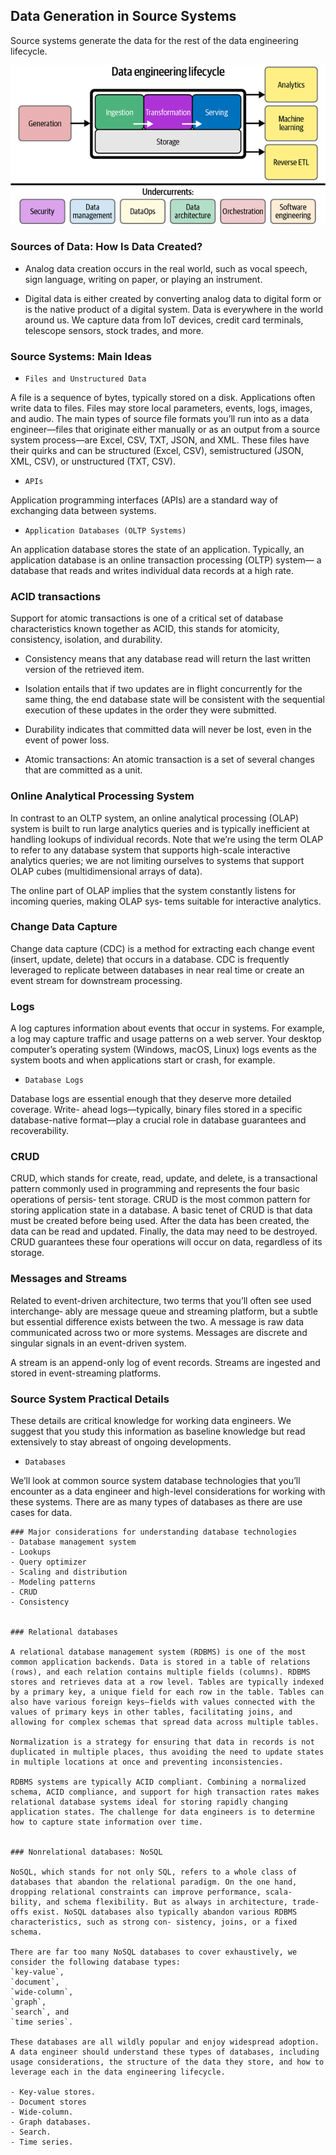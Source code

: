 ## Data Generation in Source Systems


Source systems generate the data for the rest of the data engineering lifecycle.

![Data engineering lifecycle](/chap5/1_1t2zah1TG5_FCu0nTwkKtg.png)

### Sources of Data: How Is Data Created?

- Analog data creation occurs in the real world, such as vocal speech, sign language, writing on paper, or playing an instrument.

- Digital data is either created by converting analog data to digital form or is the native product of a digital system. Data is everywhere in the world around us. We capture data from IoT devices, credit card terminals, telescope sensors, stock trades, and more.


### Source Systems: Main Ideas

- `Files and Unstructured Data`

A file is a sequence of bytes, typically stored on a disk. Applications often write data to files. Files may store local parameters, events, logs, images, and audio. The main types of source file formats you’ll run into as a data engineer—files that originate either manually or as an output from a source system process—are Excel, CSV, TXT, JSON, and XML. These files have their quirks and can be structured (Excel, CSV), semistructured (JSON, XML, CSV), or unstructured (TXT, CSV).

- `APIs`

Application programming interfaces (APIs) are a standard way of exchanging data between systems.  

- `Application Databases (OLTP Systems)`

An application database stores the state of an application. Typically, an application database is an online transaction processing (OLTP) system— a database that reads and writes individual data records at a high rate. 


### ACID transactions

Support for atomic transactions is one of a critical set of database characteristics known together as ACID, this stands for atomicity, consistency, isolation, and durability. 

- Consistency means that any database read will return the last written version of the retrieved item. 

- Isolation entails that if two updates are in flight concurrently for the same thing, the end database state will be consistent with the sequential execution of these updates in the order they were submitted. 

- Durability indicates that committed data will never be lost, even in the event of power loss.

- Atomic transactions: An atomic transaction is a set of several changes that are committed as a unit.


### Online Analytical Processing System

In contrast to an OLTP system, an online analytical processing (OLAP) system is built to run large analytics queries and is typically inefficient at handling lookups of individual records. Note that we’re using the term OLAP to refer to any database system that supports high-scale interactive analytics queries; we are not limiting ourselves to systems that support OLAP cubes (multidimensional arrays of data). 

The online part of OLAP implies that the system constantly listens for incoming queries, making OLAP sys‐ tems suitable for interactive analytics.


### Change Data Capture

Change data capture (CDC) is a method for extracting each change event (insert, update, delete) that occurs in a database. CDC is frequently leveraged to replicate between databases in near real time or create an event stream for downstream processing.


### Logs

A log captures information about events that occur in systems. For example, a log may capture traffic and usage patterns on a web server. Your desktop computer’s operating system (Windows, macOS, Linux) logs events as the system boots and when applications start or crash, for example.

- `Database Logs`

Database logs are essential enough that they deserve more detailed coverage. Write- ahead logs—typically, binary files stored in a specific database-native format—play a crucial role in database guarantees and recoverability.


### CRUD

CRUD, which stands for create, read, update, and delete, is a transactional pattern commonly used in programming and represents the four basic operations of persis‐ tent storage. CRUD is the most common pattern for storing application state in a database. A basic tenet of CRUD is that data must be created before being used. After the data has been created, the data can be read and updated. Finally, the data may need to be destroyed. CRUD guarantees these four operations will occur on data, regardless of its storage.


### Messages and Streams

Related to event-driven architecture, two terms that you’ll often see used interchange‐ ably are message queue and streaming platform, but a subtle but essential difference exists between the two. A message is raw data communicated across two or more systems. Messages are discrete and singular signals in an event-driven system.

A stream is an append-only log of event records. Streams are ingested and stored in event-streaming platforms. 



### Source System Practical Details

These details are critical knowledge for working data engineers. We suggest that you study this information as baseline knowledge but read extensively to stay abreast of ongoing developments.

- `Databases`

We’ll look at common source system database technologies that you’ll encounter as a data engineer and high-level considerations for working with these systems. There are as many types of databases as there are use cases for data.


    ### Major considerations for understanding database technologies
    - Database management system
    - Lookups
    - Query optimizer
    - Scaling and distribution
    - Modeling patterns
    - CRUD
    - Consistency
    

    ### Relational databases

    A relational database management system (RDBMS) is one of the most common application backends. Data is stored in a table of relations (rows), and each relation contains multiple fields (columns). RDBMS stores and retrieves data at a row level. Tables are typically indexed by a primary key, a unique field for each row in the table. Tables can also have various foreign keys—fields with values connected with the values of primary keys in other tables, facilitating joins, and allowing for complex schemas that spread data across multiple tables.

    Normalization is a strategy for ensuring that data in records is not duplicated in multiple places, thus avoiding the need to update states in multiple locations at once and preventing inconsistencies. 

    RDBMS systems are typically ACID compliant. Combining a normalized schema, ACID compliance, and support for high transaction rates makes relational database systems ideal for storing rapidly changing application states. The challenge for data engineers is to determine how to capture state information over time.


    ### Nonrelational databases: NoSQL

    NoSQL, which stands for not only SQL, refers to a whole class of databases that abandon the relational paradigm. On the one hand, dropping relational constraints can improve performance, scala‐ bility, and schema flexibility. But as always in architecture, trade-offs exist. NoSQL databases also typically abandon various RDBMS characteristics, such as strong con‐ sistency, joins, or a fixed schema. 

    There are far too many NoSQL databases to cover exhaustively, we consider the following database types: 
    `key-value`, 
    `document`, 
    `wide-column`, 
    `graph`, 
    `search`, and 
    `time series`. 

    These databases are all wildly popular and enjoy widespread adoption. A data engineer should understand these types of databases, including usage considerations, the structure of the data they store, and how to leverage each in the data engineering lifecycle.

    - Key-value stores.
    - Document stores
    - Wide-column.
    - Graph databases.
    - Search.
    - Time series.
    





































